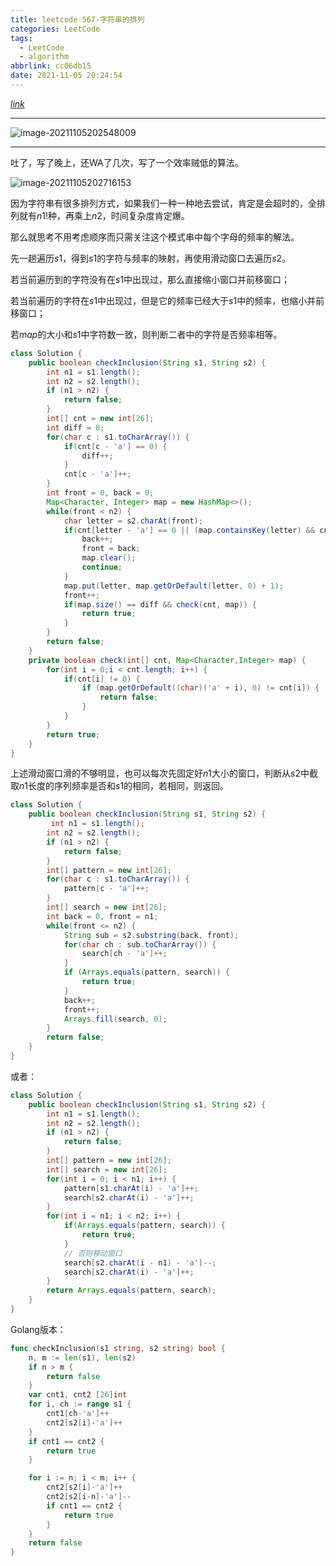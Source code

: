 ```yaml
---
title: leetcode-567-字符串的排列
categories: LeetCode
tags:
  - LeetCode
  - algorithm
abbrlink: cc06db15
date: 2021-11-05 20:24:54
---
```


[$link$](https://leetcode-cn.com/problems/permutation-in-string/)

<hr/>

![image-20211105202548009](https://gitee.com/cao_ziqiang/img/raw/master/20211105202548.png)

<hr/>

吐了，写了晚上，还WA了几次，写了一个效率贼低的算法。

![image-20211105202716153](https://gitee.com/cao_ziqiang/img/raw/master/20211105202716.png)

因为字符串有很多排列方式，如果我们一种一种地去尝试，肯定是会超时的，全排列就有$n1!$种，再乘上$n2$，时间复杂度肯定爆。

那么就思考不用考虑顺序而只需关注这个模式串中每个字母的频率的解法。

先一趟遍历$s1$，得到$s1$的字符与频率的映射，再使用滑动窗口去遍历$s2$。

若当前遍历到的字符没有在$s1$中出现过，那么直接缩小窗口并前移窗口；

若当前遍历的字符在$s1$中出现过，但是它的频率已经大于$s1$中的频率，也缩小并前移窗口；

若$map$的大小和$s1$中字符数一致，则判断二者中的字符是否频率相等。

```java
class Solution {
    public boolean checkInclusion(String s1, String s2) {
        int n1 = s1.length();
        int n2 = s2.length();
        if (n1 > n2) {
            return false;
        }
        int[] cnt = new int[26];
        int diff = 0;
        for(char c : s1.toCharArray()) {
            if(cnt[c - 'a'] == 0) {
                diff++;
            }
            cnt[c - 'a']++;
        }
        int front = 0, back = 0;
        Map<Character, Integer> map = new HashMap<>();
        while(front < n2) {
            char letter = s2.charAt(front);      
            if(cnt[letter - 'a'] == 0 || (map.containsKey(letter) && cnt[letter - 'a']  == map.get(letter))) {
                back++;
                front = back;
                map.clear();
                continue;
            }
            map.put(letter, map.getOrDefault(letter, 0) + 1);
            front++;
            if(map.size() == diff && check(cnt, map)) {
                return true;
            }
        }
        return false;
    }
    private boolean check(int[] cnt, Map<Character,Integer> map) {
        for(int i = 0;i < cnt.length; i++) {
            if(cnt[i] != 0) {
                if (map.getOrDefault((char)('a' + i), 0) != cnt[i]) {
                    return false;
                }
            }
        }
        return true;
    }
}
```

上述滑动窗口滑的不够明显，也可以每次先固定好$n1$大小的窗口，判断从$s2$中截取$n1$长度的序列频率是否和$s1$的相同，若相同，则返回。

```java
class Solution {
    public boolean checkInclusion(String s1, String s2) {
         int n1 = s1.length();
        int n2 = s2.length();
        if (n1 > n2) {
            return false;
        }
        int[] pattern = new int[26];
        for(char c : s1.toCharArray()) {
            pattern[c - 'a']++;
        }
        int[] search = new int[26];
        int back = 0, front = n1;
        while(front <= n2) {
            String sub = s2.substring(back, front);
            for(char ch : sub.toCharArray()) {
                search[ch - 'a']++;
            }
            if (Arrays.equals(pattern, search)) {
                return true;
            }
            back++;
            front++;
            Arrays.fill(search, 0);
        }
        return false;
    }
}
```

或者：

```java
class Solution {
    public boolean checkInclusion(String s1, String s2) {
        int n1 = s1.length();
        int n2 = s2.length();
        if (n1 > n2) {
            return false;
        }
        int[] pattern = new int[26];
        int[] search = new int[26];
        for(int i = 0; i < n1; i++) {
            pattern[s1.charAt(i) - 'a']++;
            search[s2.charAt(i) - 'a']++;
        }
        for(int i = n1; i < n2; i++) {
            if(Arrays.equals(pattern, search)) {
                return true;
            }
            // 否则移动窗口
            search[s2.charAt(i - n1) - 'a']--;
            search[s2.charAt(i) - 'a']++;
        }
        return Arrays.equals(pattern, search);
    }
}
```

Golang版本：

```go
func checkInclusion(s1 string, s2 string) bool {
    n, m := len(s1), len(s2)
    if n > m {
        return false
    }
    var cnt1, cnt2 [26]int
    for i, ch := range s1 {
        cnt1[ch-'a']++
        cnt2[s2[i]-'a']++
    }
    if cnt1 == cnt2 {
        return true
    }

    for i := n; i < m; i++ {
        cnt2[s2[i]-'a']++
        cnt2[s2[i-n]-'a']--
        if cnt1 == cnt2 {
            return true
        }
    }
    return false
}
```

